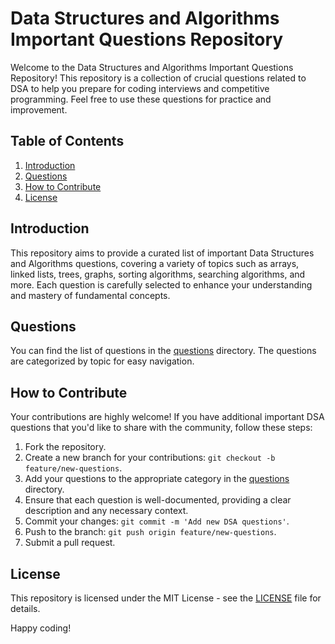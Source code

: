# Data Structures and Algorithms Important Questions Repository

Welcome to the Data Structures and Algorithms Important Questions Repository! This repository is a collection of crucial questions related to DSA to help you prepare for coding interviews and competitive programming. Feel free to use these questions for practice and improvement.

## Table of Contents

1. [Introduction](#introduction)
2. [Questions](#questions)
3. [How to Contribute](#how-to-contribute)
4. [License](#license)

## Introduction

This repository aims to provide a curated list of important Data Structures and Algorithms questions, covering a variety of topics such as arrays, linked lists, trees, graphs, sorting algorithms, searching algorithms, and more. Each question is carefully selected to enhance your understanding and mastery of fundamental concepts.

## Questions

You can find the list of questions in the [questions](questions/) directory. The questions are categorized by topic for easy navigation.

## How to Contribute

Your contributions are highly welcome! If you have additional important DSA questions that you'd like to share with the community, follow these steps:

1. Fork the repository.
2. Create a new branch for your contributions: `git checkout -b feature/new-questions`.
3. Add your questions to the appropriate category in the [questions](questions/) directory.
4. Ensure that each question is well-documented, providing a clear description and any necessary context.
5. Commit your changes: `git commit -m 'Add new DSA questions'`.
6. Push to the branch: `git push origin feature/new-questions`.
7. Submit a pull request.

## License

This repository is licensed under the MIT License - see the [LICENSE](LICENSE) file for details.

Happy coding!
